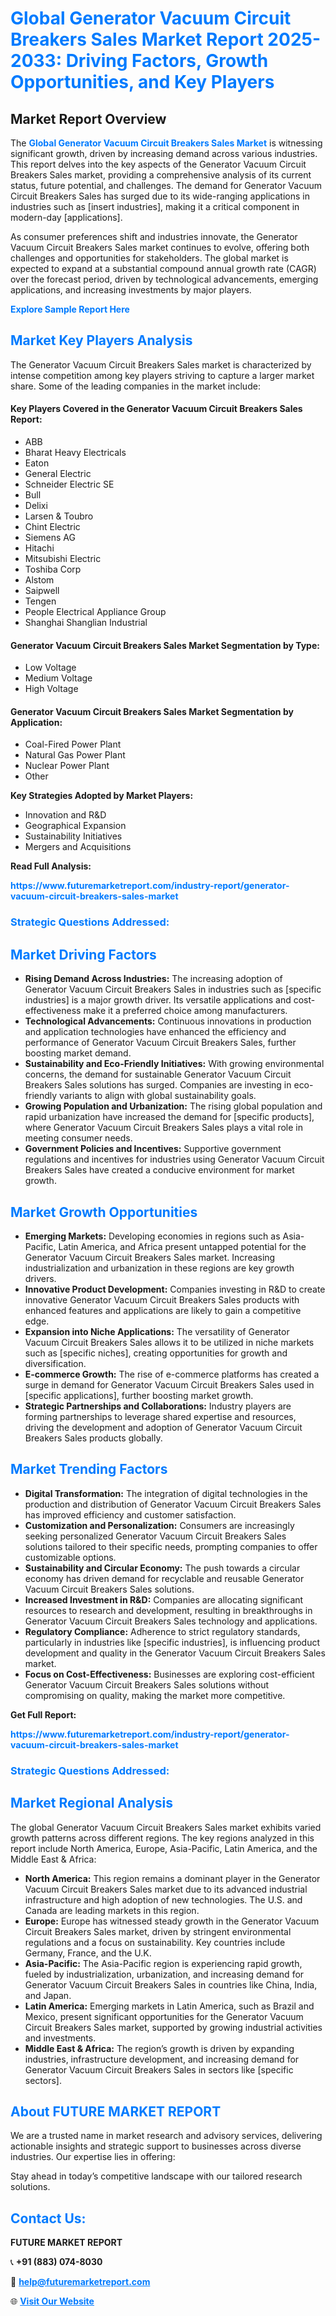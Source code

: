 <h1 style="color: #007BFF;">Global Generator Vacuum Circuit Breakers Sales Market Report 2025-2033: Driving Factors, Growth Opportunities, and Key Players</h1>

<section id="overview">
<h2>Market Report Overview</h2>
<p>The <a href="https://www.futuremarketreport.com/industry-report/generator-vacuum-circuit-breakers-sales-market" style="color: #007BFF; text-decoration: none;"><strong>Global Generator Vacuum Circuit Breakers Sales Market</strong></a> is witnessing significant growth, driven by increasing demand across various industries. This report delves into the key aspects of the Generator Vacuum Circuit Breakers Sales market, providing a comprehensive analysis of its current status, future potential, and challenges. The demand for Generator Vacuum Circuit Breakers Sales has surged due to its wide-ranging applications in industries such as [insert industries], making it a critical component in modern-day [applications].</p>
<p>As consumer preferences shift and industries innovate, the Generator Vacuum Circuit Breakers Sales market continues to evolve, offering both challenges and opportunities for stakeholders. The global market is expected to expand at a substantial compound annual growth rate (CAGR) over the forecast period, driven by technological advancements, emerging applications, and increasing investments by major players.</p>
</section>

<section id="overview">
<p><a href="https://www.futuremarketreport.com/request-sample/reportId=109092" style="color: #007BFF; text-decoration: none;"><strong>Explore Sample Report Here</strong></a></p>
</section>

<section id="key-players">
<h2 style="color: #007BFF;">Market Key Players Analysis</h2>
<p>The Generator Vacuum Circuit Breakers Sales market is characterized by intense competition among key players striving to capture a larger market share. Some of the leading companies in the market include:</p>
<h4>Key Players Covered in the Generator Vacuum Circuit Breakers Sales Report:</h4>
<ul><li>ABB</li><li>Bharat Heavy Electricals</li><li>Eaton</li><li>General Electric</li><li>Schneider Electric SE</li><li>Bull</li><li>Delixi</li><li>Larsen &amp; Toubro</li><li>Chint Electric</li><li>Siemens AG</li><li>Hitachi</li><li>Mitsubishi Electric</li><li>Toshiba Corp</li><li>Alstom</li><li>Saipwell</li><li>Tengen</li><li>People Electrical Appliance Group</li><li>Shanghai Shanglian Industrial</li></ul>
<h4>Generator Vacuum Circuit Breakers Sales Market Segmentation by Type:</h4>
<ul><li>Low Voltage</li><li>Medium Voltage</li><li>High Voltage</li></ul>

<h4>Generator Vacuum Circuit Breakers Sales Market Segmentation by Application:</h4>
<ul><li>Coal-Fired Power Plant</li><li>Natural Gas Power Plant</li><li>Nuclear Power Plant</li><li>Other</li></ul>
<p><strong>Key Strategies Adopted by Market Players:</strong></p>
<ul>
<li>Innovation and R&D</li>
<li>Geographical Expansion</li>
<li>Sustainability Initiatives</li>
<li>Mergers and Acquisitions</li>
</ul>
</section>

<section>
<p><strong>Read Full Analysis: </strong></p><a href="https://www.futuremarketreport.com/industry-report/generator-vacuum-circuit-breakers-sales-market" style="color: #007BFF; text-decoration: none;"><strong>https://www.futuremarketreport.com/industry-report/generator-vacuum-circuit-breakers-sales-market</strong></a>
<h3 style="color: #007BFF;">Strategic Questions Addressed:</h3>
</section>

<section id="driving-factors">
<h2 style="color: #007BFF;">Market Driving Factors</h2>
<ul>
<li><strong>Rising Demand Across Industries:</strong> The increasing adoption of Generator Vacuum Circuit Breakers Sales in industries such as [specific industries] is a major growth driver. Its versatile applications and cost-effectiveness make it a preferred choice among manufacturers.</li>
<li><strong>Technological Advancements:</strong> Continuous innovations in production and application technologies have enhanced the efficiency and performance of Generator Vacuum Circuit Breakers Sales, further boosting market demand.</li>
<li><strong>Sustainability and Eco-Friendly Initiatives:</strong> With growing environmental concerns, the demand for sustainable Generator Vacuum Circuit Breakers Sales solutions has surged. Companies are investing in eco-friendly variants to align with global sustainability goals.</li>
<li><strong>Growing Population and Urbanization:</strong> The rising global population and rapid urbanization have increased the demand for [specific products], where Generator Vacuum Circuit Breakers Sales plays a vital role in meeting consumer needs.</li>
<li><strong>Government Policies and Incentives:</strong> Supportive government regulations and incentives for industries using Generator Vacuum Circuit Breakers Sales have created a conducive environment for market growth.</li>
</ul>
</section>

<section id="growth-opportunities">
<h2 style="color: #007BFF;">Market Growth Opportunities</h2>
<ul>
<li><strong>Emerging Markets:</strong> Developing economies in regions such as Asia-Pacific, Latin America, and Africa present untapped potential for the Generator Vacuum Circuit Breakers Sales market. Increasing industrialization and urbanization in these regions are key growth drivers.</li>
<li><strong>Innovative Product Development:</strong> Companies investing in R&D to create innovative Generator Vacuum Circuit Breakers Sales products with enhanced features and applications are likely to gain a competitive edge.</li>
<li><strong>Expansion into Niche Applications:</strong> The versatility of Generator Vacuum Circuit Breakers Sales allows it to be utilized in niche markets such as [specific niches], creating opportunities for growth and diversification.</li>
<li><strong>E-commerce Growth:</strong> The rise of e-commerce platforms has created a surge in demand for Generator Vacuum Circuit Breakers Sales used in [specific applications], further boosting market growth.</li>
<li><strong>Strategic Partnerships and Collaborations:</strong> Industry players are forming partnerships to leverage shared expertise and resources, driving the development and adoption of Generator Vacuum Circuit Breakers Sales products globally.</li>
</ul>
</section>

<section id="trending-factors">
<h2 style="color: #007BFF;">Market Trending Factors</h2>
<ul>
<li><strong>Digital Transformation:</strong> The integration of digital technologies in the production and distribution of Generator Vacuum Circuit Breakers Sales has improved efficiency and customer satisfaction.</li>
<li><strong>Customization and Personalization:</strong> Consumers are increasingly seeking personalized Generator Vacuum Circuit Breakers Sales solutions tailored to their specific needs, prompting companies to offer customizable options.</li>
<li><strong>Sustainability and Circular Economy:</strong> The push towards a circular economy has driven demand for recyclable and reusable Generator Vacuum Circuit Breakers Sales solutions.</li>
<li><strong>Increased Investment in R&D:</strong> Companies are allocating significant resources to research and development, resulting in breakthroughs in Generator Vacuum Circuit Breakers Sales technology and applications.</li>
<li><strong>Regulatory Compliance:</strong> Adherence to strict regulatory standards, particularly in industries like [specific industries], is influencing product development and quality in the Generator Vacuum Circuit Breakers Sales market.</li>
<li><strong>Focus on Cost-Effectiveness:</strong> Businesses are exploring cost-efficient Generator Vacuum Circuit Breakers Sales solutions without compromising on quality, making the market more competitive.</li>
</ul>
</section>

<section>
<p><strong>Get Full Report: </strong></p><a href="https://www.futuremarketreport.com/industry-report/generator-vacuum-circuit-breakers-sales-market" style="color: #007BFF; text-decoration: none;"><strong>https://www.futuremarketreport.com/industry-report/generator-vacuum-circuit-breakers-sales-market</strong></a>
<h3 style="color: #007BFF;">Strategic Questions Addressed:</h3>
</section>


<section id="regional-analysis">
<h2 style="color: #007BFF;">Market Regional Analysis</h2>
<p>The global Generator Vacuum Circuit Breakers Sales market exhibits varied growth patterns across different regions. The key regions analyzed in this report include North America, Europe, Asia-Pacific, Latin America, and the Middle East & Africa:</p>
<ul>
<li><strong>North America:</strong> This region remains a dominant player in the Generator Vacuum Circuit Breakers Sales market due to its advanced industrial infrastructure and high adoption of new technologies. The U.S. and Canada are leading markets in this region.</li>
<li><strong>Europe:</strong> Europe has witnessed steady growth in the Generator Vacuum Circuit Breakers Sales market, driven by stringent environmental regulations and a focus on sustainability. Key countries include Germany, France, and the U.K.</li>
<li><strong>Asia-Pacific:</strong> The Asia-Pacific region is experiencing rapid growth, fueled by industrialization, urbanization, and increasing demand for Generator Vacuum Circuit Breakers Sales in countries like China, India, and Japan.</li>
<li><strong>Latin America:</strong> Emerging markets in Latin America, such as Brazil and Mexico, present significant opportunities for the Generator Vacuum Circuit Breakers Sales market, supported by growing industrial activities and investments.</li>
<li><strong>Middle East & Africa:</strong> The region’s growth is driven by expanding industries, infrastructure development, and increasing demand for Generator Vacuum Circuit Breakers Sales in sectors like [specific sectors].</li>
</ul>
</section>

<footer>
<h2 style="color: #007BFF;">About FUTURE MARKET REPORT</h2>
<p>We are a trusted name in market research and advisory services, delivering actionable insights and strategic support to businesses across diverse industries. Our expertise lies in offering:</p>

<p>Stay ahead in today’s competitive landscape with our tailored research solutions.</p>

<h2 style="color: #007BFF;">Contact Us:</h2>
<p><strong>FUTURE MARKET REPORT</strong></p>
<p>📞 <strong>+91 (883) 074-8030</strong></p>
<p>📧 <strong><a href="mailto:help@futuremarketreport.com" style="color: #007BFF;">help@futuremarketreport.com</a></strong></p>
<p>🌐 <strong><a href="https://www.futuremarketreport.com/" style="color: #007BFF;">Visit Our Website</a></strong></p>
</footer>